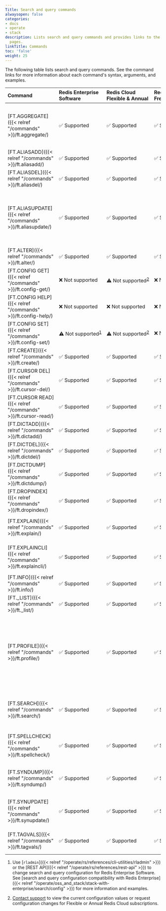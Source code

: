 ```yaml
---
Title: Search and query commands
alwaysopen: false
categories:
- docs
- operate
- stack
description: Lists search and query commands and provides links to the command reference
  pages.
linkTitle: Commands
toc: 'false'
weight: 25
---
```


The following table lists search and query commands. See the command links for more information about each command's syntax, arguments, and examples.

| Command | Redis Enterprise Software | Redis Cloud<br />Flexible & Annual | Redis Cloud<br />Free & Fixed | Description |
|:--------|:----------------------|:-----------------|:-----------------|:------|
| [FT.AGGREGATE]({{< relref "/commands" >}}/ft.aggregate/) | <span title="Supported">&#x2705; Supported</span> | <span title="Supported">&#x2705; Supported</span> | <span title="Supported">&#x2705; Supported</nobr></span> | Runs a search query on an index and groups, sorts, transforms, limits, and/or filters the results. |
| [FT.ALIASADD]({{< relref "/commands" >}}/ft.aliasadd/) | <span title="Supported">&#x2705; Supported</span> | <span title="Supported">&#x2705; Supported</span> | <span title="Supported">&#x2705; Supported</nobr></span> | Adds an alias to an index.  |
| [FT.ALIASDEL]({{< relref "/commands" >}}/ft.aliasdel/) | <span title="Supported">&#x2705; Supported</span> | <span title="Supported">&#x2705; Supported</span> | <span title="Supported">&#x2705; Supported</nobr></span> | Removes an alias from an index. |
| [FT.ALIASUPDATE]({{< relref "/commands" >}}/ft.aliasupdate/) | <span title="Supported">&#x2705; Supported</span> | <span title="Supported">&#x2705; Supported</span> | <span title="Supported">&#x2705; Supported</nobr></span> | Adds an alias to an index. If the alias already exists for a different index, it updates the alias to point to the specified index instead. |
| [FT.ALTER]({{< relref "/commands" >}}/ft.alter/) | <span title="Supported">&#x2705; Supported</span> | <span title="Supported">&#x2705; Supported</span> | <span title="Supported">&#x2705; Supported</nobr></span> | Adds a new field to an index. |
| [FT.CONFIG GET]({{< relref "/commands" >}}/ft.config-get/) |  <span title="Not supported"><nobr>&#x274c; Not supported</span> | <span title="Not supported"><nobr>&#x26A0;&#xFE0F; Not supported</span><sup>[2](#table-note-2)</sup> | <span title="Not supported"><nobr>&#x274c; Not supported</nobr></span> | Displays configuration options. |
| [FT.CONFIG HELP]({{< relref "/commands" >}}/ft.config-help/) |   <span title="Not supported"><nobr>&#x274c; Not supported</span> | <span title="Not supported"><nobr>&#x274c; Not supported</span> | <span title="Not supported"><nobr>&#x274c; Not supported</nobr></span> | Describes configuration options. |
| [FT.CONFIG SET]({{< relref "/commands" >}}/ft.config-set/) | <span title="Not supported"><nobr>&#x26A0;&#xFE0F; Not supported</span><sup>[1](#table-note-1)</sup> | <span title="Not supported"><nobr>&#x26A0;&#xFE0F; Not supported</span><sup>[2](#table-note-2)</sup> | <span title="Not supported"><nobr>&#x274c; Not supported</nobr></span> | Sets configuration options. |
| [FT.CREATE]({{< relref "/commands" >}}/ft.create/) | <span title="Supported">&#x2705; Supported</span> | <span title="Supported">&#x2705; Supported</span> | <span title="Supported">&#x2705; Supported</nobr></span> | Creates an index. |
| [FT.CURSOR DEL]({{< relref "/commands" >}}/ft.cursor-del/) | <span title="Supported">&#x2705; Supported</span> | <span title="Supported">&#x2705; Supported</span> | <span title="Supported">&#x2705; Supported</nobr></span> | Deletes a cursor. |
| [FT.CURSOR&nbsp;READ]({{< relref "/commands" >}}/ft.cursor-read/) | <span title="Supported">&#x2705; Supported</span> | <span title="Supported">&#x2705; Supported</span> | <span title="Supported">&#x2705; Supported</nobr></span> | Reads the next results from an existing cursor. |
| [FT.DICTADD]({{< relref "/commands" >}}/ft.dictadd/) | <span title="Supported">&#x2705; Supported</span> | <span title="Supported">&#x2705; Supported</span> | <span title="Supported">&#x2705; Supported</nobr></span> | Adds terms to a dictionary. |
| [FT.DICTDEL]({{< relref "/commands" >}}/ft.dictdel/) | <span title="Supported">&#x2705; Supported</span> | <span title="Supported">&#x2705; Supported</span> | <span title="Supported">&#x2705; Supported</nobr></span> | Deletes terms from a dictionary. |
| [FT.DICTDUMP]({{< relref "/commands" >}}/ft.dictdump/) | <span title="Supported">&#x2705; Supported</span> | <span title="Supported">&#x2705; Supported</span> | <span title="Supported">&#x2705; Supported</nobr></span> | Returns all terms in the specified dictionary. |
| [FT.DROPINDEX]({{< relref "/commands" >}}/ft.dropindex/) | <span title="Supported">&#x2705; Supported</span> | <span title="Supported">&#x2705; Supported</span> | <span title="Supported">&#x2705; Supported</nobr></span> | Deletes an index. |
| [FT.EXPLAIN]({{< relref "/commands" >}}/ft.explain/) | <span title="Supported">&#x2705; Supported</span> | <span title="Supported">&#x2705; Supported</span> | <span title="Supported">&#x2705; Supported</nobr></span> | Returns the execution plan for a complex query as a string. |
| [FT.EXPLAINCLI]({{< relref "/commands" >}}/ft.explaincli/) | <span title="Supported">&#x2705; Supported</span> | <span title="Supported">&#x2705; Supported</span> | <span title="Supported">&#x2705; Supported</nobr></span> | Returns the execution plan for a complex query as an [array](https://redis.io/docs/reference/protocol-spec#resp-arrays). |
| [FT.INFO]({{< relref "/commands" >}}/ft.info/) | <span title="Supported">&#x2705; Supported</span> | <span title="Supported">&#x2705; Supported</span> | <span title="Supported">&#x2705; Supported</nobr></span> | Returns index information and statistics.  |
| [FT._LIST]({{< relref "/commands" >}}/ft._list/) | <span title="Supported">&#x2705; Supported</span> | <span title="Supported">&#x2705; Supported</span> | <span title="Supported">&#x2705; Supported</nobr></span> | Lists all indexes. |
| [FT.PROFILE]({{< relref "/commands" >}}/ft.profile/) | <span title="Supported">&#x2705; Supported</span> | <span title="Supported">&#x2705; Supported</span> | <span title="Supported">&#x2705; Supported</nobr></span> | Runs [FT.SEARCH]({{< relref "/commands" >}}/ft.search/) or [FT.AGGREGATE]({{< relref "/commands" >}}/ft.aggregate/) and reports performance information. |
| [FT.SEARCH]({{< relref "/commands" >}}/ft.search/) | <span title="Supported">&#x2705; Supported</span> | <span title="Supported">&#x2705; Supported</span> | <span title="Supported">&#x2705; Supported</nobr></span> | Searches an index for a text query and returns matching documents or document IDs. |
| [FT.SPELLCHECK]({{< relref "/commands" >}}/ft.spellcheck/) | <span title="Supported">&#x2705; Supported</span> | <span title="Supported">&#x2705; Supported</span> | <span title="Supported">&#x2705; Supported</nobr></span> | Suggests spelling corrections for misspelled terms in a query. |
| [FT.SYNDUMP]({{< relref "/commands" >}}/ft.syndump/) | <span title="Supported">&#x2705; Supported</span> | <span title="Supported">&#x2705; Supported</span> | <span title="Supported">&#x2705; Supported</nobr></span> | Returns a list of synonym terms and their synonym group IDs. |
| [FT.SYNUPDATE]({{< relref "/commands" >}}/ft.synupdate/) | <span title="Supported">&#x2705; Supported</span> | <span title="Supported">&#x2705; Supported</span> | <span title="Supported">&#x2705; Supported</nobr></span> | Creates or updates a synonym group with additional terms. |
| [FT.TAGVALS]({{< relref "/commands" >}}/ft.tagvals/) | <span title="Supported">&#x2705; Supported</span> | <span title="Supported">&#x2705; Supported</span> | <span title="Supported">&#x2705; Supported</nobr></span> | Returns all distinct values indexed in a tag field. |

1. <a name="table-note-1" style="display: block; height: 80px; margin-top: -80px;"></a>Use [`rladmin`]({{< relref "/operate/rs/references/cli-utilities/rladmin" >}}) or the [REST API]({{< relref "/operate/rs/references/rest-api" >}}) to change search and query configuration for Redis Enterprise Software. See [search and query configuration compatibility with Redis Enterprise]({{< relref "/operate/oss_and_stack/stack-with-enterprise/search/config" >}}) for more information and examples.

2. <a name="table-note-2" style="display: block; height: 80px; margin-top: -80px;"></a>[Contact support](https://redis.com/company/support/) to view the current configuration values or request configuration changes for Flexible or Annual Redis Cloud subscriptions.
